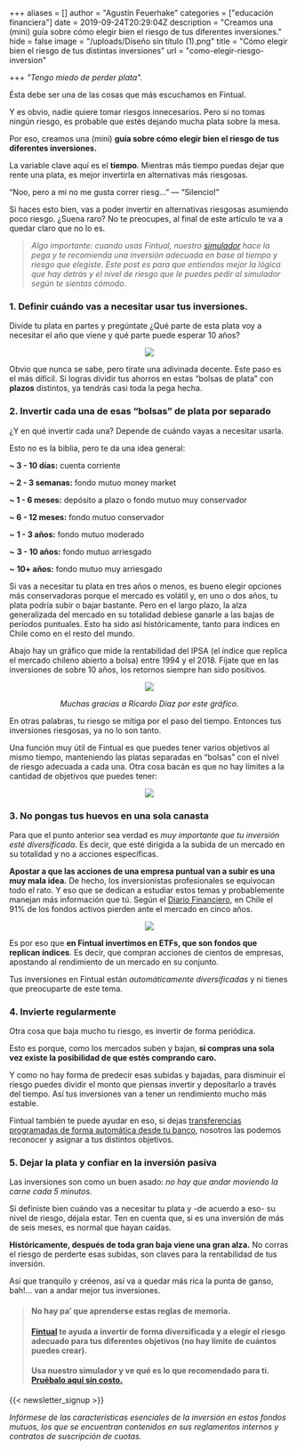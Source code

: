 +++
aliases = []
author = "Agustín Feuerhake"
categories = ["educación financiera"]
date = 2019-09-24T20:29:04Z
description = "Creamos una (mini) guía sobre cómo elegir bien el riesgo de tus diferentes inversiones."
hide = false
image = "/uploads/Diseño sin título (1).png"
title = "Cómo elegir bien el riesgo de tus distintas inversiones"
url = "como-elegir-riesgo-inversion"

+++
_"Tengo miedo de perder plata"._

Ésta debe ser una de las cosas que más escuchamos en Fintual.

Y es obvio, nadie quiere tomar riesgos innecesarios. Pero si no tomas ningún riesgo, es probable que estés dejando mucha plata sobre la mesa.

Por eso, creamos una (mini) **guía sobre cómo elegir bien el riesgo de tus diferentes inversiones.**

La variable clave aquí es el **tiempo**. Mientras más tiempo puedas dejar que rente una plata, es mejor invertirla en alternativas más riesgosas.

“Noo, pero a mi no me gusta correr riesg…” — “Silencio!”

Si haces esto bien, vas a poder invertir en alternativas riesgosas asumiendo poco riesgo. ¿Suena raro? No te preocupes, al final de este artículo te va a quedar claro que no lo es.

> _Algo importante: cuando usas Fintual, nuestro_ [_simulador_](https://fintual.cl/?utm_source=edu&utm_medium=edu&utm_campaign=conversion&utm_content=edu+elegir+bien+riesgo+inversion-279) _hace la pega y te recomienda una inversión adecuada en base al tiempo y riesgo que elegiste. Este post es para que entiendas mejor la lógica que hay detrás y el nivel de riesgo que le puedes pedir al simulador según te sientas cómodo._

### **1. Definir cuándo vas a necesitar usar tus inversiones.**

Divide tu plata en partes y pregúntate ¿Qué parte de esta plata voy a necesitar el año que viene y qué parte puede esperar 10 años?

<div style="text-align:center">
<figure>
<img src="/uploads/photo-1432888498266-38ffec3eaf0a.png">
</figure>
</div>

Obvio que nunca se sabe, pero tírate una adivinada decente. Este paso es el más difícil. Si logras dividir tus ahorros en estas “bolsas de plata” con **plazos** distintos, ya tendrás casi toda la pega hecha.

### **2. Invertir cada una de esas “bolsas” de plata por separado**

¿Y en qué invertir cada una? Depende de cuándo vayas a necesitar usarla.

Esto no es la biblia, pero te da una idea general:

**\~ 3 - 10 días:** cuenta corriente

**\~ 2 - 3 semanas:** fondo mutuo money market

**\~ 1 - 6 meses:** depósito a plazo o fondo mutuo muy conservador

**\~ 6 - 12 meses:** fondo mutuo conservador

**\~** **1 - 3 años:** fondo mutuo moderado

**\~** **3 - 10 años:** fondo mutuo arriesgado

**\~** **10+ años:** fondo mutuo muy arriesgado

Si vas a necesitar tu plata en tres años o menos, es bueno elegir opciones más conservadoras porque el mercado es volátil y, en uno o dos años, tu plata podría subir o bajar bastante. Pero en el largo plazo, la alza generalizada del mercado en su totalidad debiese ganarle a las bajas de períodos puntuales. Esto ha sido así históricamente, tanto para índices en Chile como en el resto del mundo.

Abajo hay un gráfico que mide la rentabilidad del IPSA (el índice que replica el mercado chileno abierto a bolsa) entre 1994 y el 2018. Fíjate que en las inversiones de sobre 10 años, los retornos siempre han sido positivos.

<div style="text-align:center">

<figure>

<img src="/uploads/ipsa evolucion.png">

<em> Muchas gracias a Ricardo Díaz por este gráfico. </em>

</figure>

</div>

En otras palabras, tu riesgo se mitiga por el paso del tiempo. Entonces tus inversiones riesgosas, ya no lo son tanto.

Una función muy útil de Fintual es que puedes tener varios objetivos al mismo tiempo, manteniendo las platas separadas en “bolsas” con el nivel de riesgo adecuada a cada una. Otra cosa bacán es que no hay límites a la cantidad de objetivos que puedes tener:

<div style="text-align:center">
<figure>
<img src="/uploads/mis-objetivos-1.jpg">
</figure>
</div>

### **3. No pongas tus huevos en una sola canasta**

Para que el punto anterior sea verdad es _muy importante que tu inversión esté diversificada_. Es decir, que esté dirigida a la subida de un mercado en su totalidad y no a acciones específicas.

**Apostar a que las acciones de una empresa puntual van a subir es una muy mala idea.** De hecho, los inversionistas profesionales se equivocan todo el rato. Y eso que se dedican a estudiar estos temas y probablemente manejan más información que tú. Según el [Diario Financiero](https://www.df.cl/noticias/mercados/mercados-en-accion/en-chile-91-de-los-fondos-activos-pierden-ante-el-mercado-en-cinco-anos/2018-10-26/193752.html), en Chile el 91% de los fondos activos pierden ante el mercado en cinco años.

<div style="text-align:center">
<figure>
<img src="/uploads/Funny eggs funny eggs_d05bbb_5813754-1.jpg">
</figure>
</div>

Es por eso que **en Fintual invertimos en ETFs, que son fondos que replican índices**. Es decir, que compran acciones de cientos de empresas, apostando al rendimiento de un mercado en su conjunto.

Tus inversiones en Fintual están _automáticamente diversificadas_ y ni tienes que preocuparte de este tema.

### **4. Invierte regularmente**

Otra cosa que baja mucho tu riesgo, es invertir de forma periódica.

Esto es porque, como los mercados suben y bajan, **si compras una sola vez existe la posibilidad de que estés comprando caro.**

Y como no hay forma de predecir esas subidas y bajadas, para disminuir el riesgo puedes dividir el monto que piensas invertir y depositarlo a través del tiempo. Así tus inversiones van a tener un rendimiento mucho más estable.

Fintual también te puede ayudar en eso, si dejas [transferencias programadas de forma automática desde tu banco](https://edu.fintual.cl/como-programar-una-transferencia-mensual-en-el-banco-bci/), nosotros las podemos reconocer y asignar a tus distintos objetivos.

### **5. Dejar la plata y confiar en la inversión pasiva**

Las inversiones son como un buen asado: _no hay que andar moviendo la carne cada 5 minutos._

Si definiste bien cuándo vas a necesitar tu plata y -de acuerdo a eso- su nivel de riesgo, déjala estar. Ten en cuenta que, si es una inversión de más de seis meses, es normal que hayan caídas.

**Históricamente, después de toda gran baja viene una gran alza.** No corras el riesgo de perderte esas subidas, son claves para la rentabilidad de tus inversión.

Así que tranquilo y créenos, así va a quedar más rica la punta de ganso, bah!... van a andar mejor tus inversiones.

> #### No hay pa’ que aprenderse estas reglas de memoria.
>
> #### [Fintual](https://fintual.cl/?utm_source=edu&utm_medium=edu&utm_campaign=conversion&utm_content=edu+elegir+bien+riesgo+inversion-279) te ayuda a invertir de forma diversificada y a elegir el riesgo adecuado para tus diferentes objetivos (no hay límite de cuántos puedes crear).
>
> #### Usa nuestro simulador y ve qué es lo que recomendado para ti. [Pruébalo aquí sin costo.](https://fintual.cl/?utm_source=edu&utm_medium=edu&utm_campaign=conversion&utm_content=edu+elegir+bien+riesgo+inversion-279)

{{< newsletter_signup >}}

_Infórmese de las características esenciales de la inversión en estos fondos mutuos, los que se encuentran contenidos en sus reglamentos internos y contratos de suscripción de cuotas._